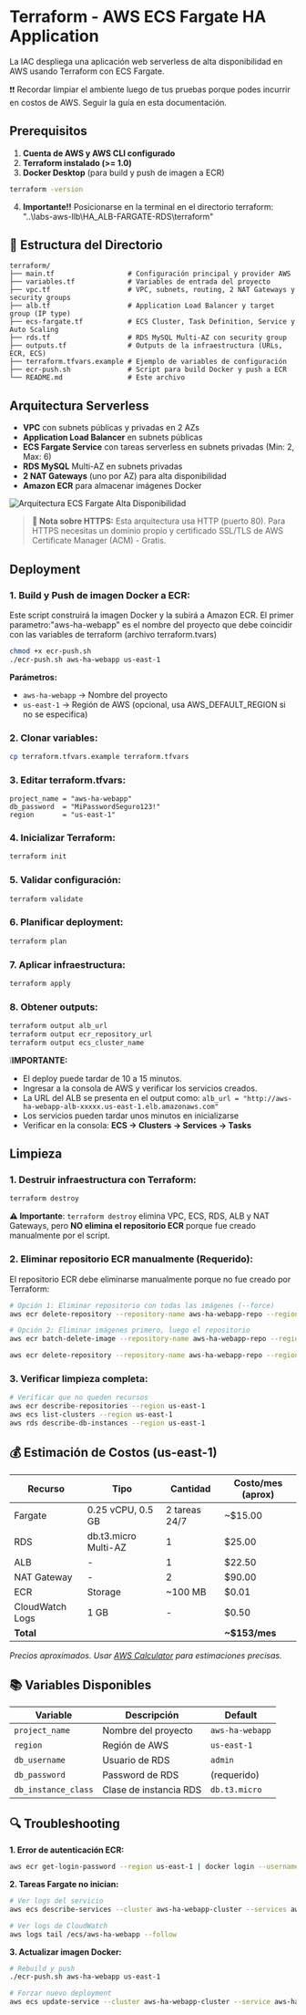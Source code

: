 # Terraform - AWS ECS Fargate HA Application

La IAC despliega una aplicación web serverless de alta disponibilidad en AWS usando Terraform con ECS Fargate.

❗❗ Recordar limpiar el ambiente luego de tus pruebas porque podes incurrir en costos de AWS. Seguir la guía en esta documentación.


## Prerequisitos

1. **Cuenta de AWS y AWS CLI configurado**
2. **Terraform instalado (>= 1.0)**
3. **Docker Desktop** (para build y push de imagen a ECR)

```bash
terraform -version
```

4. **Importante!!**
Posicionarse en la terminal en el directorio terraform: "..\labs-aws-llb\HA_ALB-FARGATE-RDS\terraform"

## 📁 Estructura del Directorio

```
terraform/
├── main.tf                  # Configuración principal y provider AWS
├── variables.tf             # Variables de entrada del proyecto
├── vpc.tf                   # VPC, subnets, routing, 2 NAT Gateways y security groups
├── alb.tf                   # Application Load Balancer y target group (IP type)
├── ecs-fargate.tf           # ECS Cluster, Task Definition, Service y Auto Scaling
├── rds.tf                   # RDS MySQL Multi-AZ con security group
├── outputs.tf               # Outputs de la infraestructura (URLs, ECR, ECS)
├── terraform.tfvars.example # Ejemplo de variables de configuración
├── ecr-push.sh              # Script para build Docker y push a ECR
└── README.md                # Este archivo
```

## Arquitectura Serverless

- **VPC** con subnets públicas y privadas en 2 AZs
- **Application Load Balancer** en subnets públicas
- **ECS Fargate Service** con tareas serverless en subnets privadas (Min: 2, Max: 6)
- **RDS MySQL** Multi-AZ en subnets privadas
- **2 NAT Gateways** (uno por AZ) para alta disponibilidad
- **Amazon ECR** para almacenar imágenes Docker

![Arquitectura ECS Fargate Alta Disponibilidad](https://github.com/reinalau/labs-aws-llb/blob/main/HA_ALB-FARGATE-RDS/recursos/ELB-ECSFARGATE-RDS.png)

> **📝 Nota sobre HTTPS:** Esta arquitectura usa HTTP (puerto 80). Para HTTPS necesitas un dominio propio y certificado SSL/TLS de AWS Certificate Manager (ACM) - Gratis.


## Deployment

### 1. **Build y Push de imagen Docker a ECR**:

Este script construirá la imagen Docker y la subirá a Amazon ECR.
El primer parametro:"aws-ha-webapp" es el nombre del proyecto que debe coincidir con las variables de terraform (archivo terraform.tvars)

```bash
chmod +x ecr-push.sh
./ecr-push.sh aws-ha-webapp us-east-1
```

**Parámetros:**
- `aws-ha-webapp` → Nombre del proyecto
- `us-east-1` → Región de AWS (opcional, usa AWS_DEFAULT_REGION si no se especifica)

### 2. **Clonar variables**:
```bash
cp terraform.tfvars.example terraform.tfvars
```

### 3. **Editar terraform.tfvars**:
```hcl
project_name = "aws-ha-webapp"
db_password  = "MiPasswordSeguro123!"
region       = "us-east-1"
```

### 4. **Inicializar Terraform**:
```bash
terraform init
```

### 5. **Validar configuración**:
```bash
terraform validate
```

### 6. **Planificar deployment**:
```bash
terraform plan
```

### 7. **Aplicar infraestructura**:
```bash
terraform apply
```

### 8. **Obtener outputs**:
```bash
terraform output alb_url
terraform output ecr_repository_url
terraform output ecs_cluster_name
```

❕**IMPORTANTE:** 
- El deploy puede tardar de 10 a 15 minutos. 
- Ingresar a la consola de AWS y verificar los servicios creados.
- La URL del ALB se presenta en el output como:
  `alb_url = "http://aws-ha-webapp-alb-xxxxx.us-east-1.elb.amazonaws.com"`
- Los servicios pueden tardar unos minutos en inicializarse
- Verificar en la consola: **ECS → Clusters → Services → Tasks**

## Limpieza

### 1. **Destruir infraestructura con Terraform**:
```bash
terraform destroy
```

**⚠️ Importante**: `terraform destroy` elimina VPC, ECS, RDS, ALB y NAT Gateways, pero **NO elimina el repositorio ECR** porque fue creado manualmente por el script.

### 2. **Eliminar repositorio ECR manualmente** (Requerido):

El repositorio ECR debe eliminarse manualmente porque no fue creado por Terraform:

```bash
# Opción 1: Eliminar repositorio con todas las imágenes (--force)
aws ecr delete-repository --repository-name aws-ha-webapp-repo --region us-east-1 --force

# Opción 2: Eliminar imágenes primero, luego el repositorio
aws ecr batch-delete-image --repository-name aws-ha-webapp-repo --region us-east-1 --image-ids imageTag=latest

aws ecr delete-repository --repository-name aws-ha-webapp-repo --region us-east-1
```

### 3. **Verificar limpieza completa**:
```bash
# Verificar que no queden recursos
aws ecr describe-repositories --region us-east-1
aws ecs list-clusters --region us-east-1
aws rds describe-db-instances --region us-east-1
```

## 💰 Estimación de Costos (us-east-1)

| Recurso | Tipo | Cantidad | Costo/mes (aprox) |
|---------|------|----------|-------------------|
| Fargate | 0.25 vCPU, 0.5 GB | 2 tareas 24/7 | ~$15.00 |
| RDS | db.t3.micro Multi-AZ | 1 | $25.00 |
| ALB | - | 1 | $22.50 |
| NAT Gateway | - | 2 | $90.00 |
| ECR | Storage | ~100 MB | $0.01 |
| CloudWatch Logs | 1 GB | - | $0.50 |
| **Total** | | | **~$153/mes** |

*Precios aproximados. Usar [AWS Calculator](https://calculator.aws) para estimaciones precisas.*

## 📚 Variables Disponibles

| Variable | Descripción | Default |
|----------|-------------|----------|
| `project_name` | Nombre del proyecto | `aws-ha-webapp` |
| `region` | Región de AWS | `us-east-1` |
| `db_username` | Usuario de RDS | `admin` |
| `db_password` | Password de RDS | (requerido) |
| `db_instance_class` | Clase de instancia RDS | `db.t3.micro` |

## 🔍 Troubleshooting

**1. Error de autenticación ECR:**
```bash
aws ecr get-login-password --region us-east-1 | docker login --username AWS --password-stdin <account-id>.dkr.ecr.us-east-1.amazonaws.com
```

**2. Tareas Fargate no inician:**
```bash
# Ver logs del servicio
aws ecs describe-services --cluster aws-ha-webapp-cluster --services aws-ha-webapp-service

# Ver logs de CloudWatch
aws logs tail /ecs/aws-ha-webapp --follow
```

**3. Actualizar imagen Docker:**
```bash
# Rebuild y push
./ecr-push.sh aws-ha-webapp us-east-1

# Forzar nuevo deployment
aws ecs update-service --cluster aws-ha-webapp-cluster --service aws-ha-webapp-service --force-new-deployment
```

